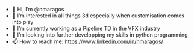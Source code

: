 - 👋 Hi, I’m @nmaragos
- 👀 I’m interested in all things 3d especially when customisation comes into play
- 🌱 I’m currently working as a Pipeline TD in the VFX industry
- 💞️ I’m looking into further developping my skills in python programming
- 📫 How to reach me: https://www.linkedin.com/in/nmaragos/

<!---
nmaragos/nmaragos is a ✨ special ✨ repository because its `README.md` (this file) appears on your GitHub profile.
You can click the Preview link to take a look at your changes.
--->
